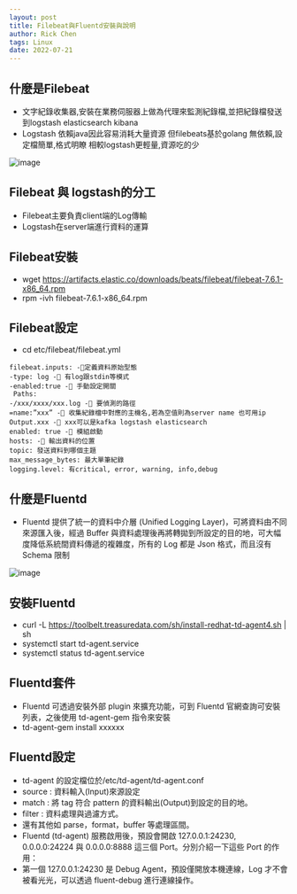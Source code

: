 ```yaml
---
layout: post
title: Filebeat與Fluentd安裝與說明
author: Rick Chen
tags: Linux
date: 2022-07-21
---
```

## 什麼是Filebeat
* 文字紀錄收集器,安裝在業務伺服器上做為代理來監測紀錄檔,並把紀錄檔發送到logstash elasticsearch kibana
* Logstash 依賴java因此容易消耗大量資源 但filebeats基於golang 無依賴,設定檔簡單,格式明瞭 相較logstash更輕量,資源吃的少

![image](https://user-images.githubusercontent.com/62127656/180206324-53b50228-03bb-4303-8d2b-21ffa1af5d22.png)


## Filebeat 與 logstash的分工
* Filebeat主要負責client端的Log傳輸
* Logstash在server端進行資料的運算

## Filebeat安裝
* wget https://artifacts.elastic.co/downloads/beats/filebeat/filebeat-7.6.1-x86_64.rpm
* rpm -ivh filebeat-7.6.1-x86_64.rpm

## Filebeat設定
* cd etc/filebeat/filebeat.yml
```
filebeat.inputs: -定義資料原始型態
-type: log - 有log跟stdin等模式
-enabled:true - 手動設定開關
 Paths: 
-/xxx/xxxx/xxx.log - 要偵測的路徑
=name:”xxx” - 收集紀錄檔中對應的主機名,若為空值則為server name 也可用ip
Output.xxx - xxx可以是kafka logstash elasticsearch
enabled: true - 模組啟動
hosts: - 輸出資料的位置
topic: 發送資料到哪個主題
max_message_bytes: 最大單筆紀錄
logging.level: 有critical, error, warning, info,debug
```

## 什麼是Fluentd
* Fluentd 提供了統一的資料中介層 (Unified Logging Layer)，可將資料由不同來源匯入後，經過 Buffer 與資料處理後再將轉拋到所設定的目的地，可大幅度降低系統間資料傳遞的複雜度，所有的 Log 都是 Json 格式，而且沒有 Schema 限制

![image](https://user-images.githubusercontent.com/62127656/180207452-399c6796-7558-4220-bed3-84cbe596a9a1.png)


## 安裝Fluentd
* curl -L https://toolbelt.treasuredata.com/sh/install-redhat-td-agent4.sh | sh
* systemctl start td-agent.service
* systemctl status td-agent.service

## Fluentd套件
* Fluentd 可透過安裝外部 plugin 來擴充功能，可到 Fluentd 官網查詢可安裝列表，之後使用 td-agent-gem 指令來安裝
* td-agent-gem install xxxxxx

## Fluentd設定
* td-agent 的設定檔位於/etc/td-agent/td-agent.conf
* source : 資料輸入(Input)來源設定
* match : 將 tag 符合 pattern 的資料輸出(Output)到設定的目的地。
* filter : 資料處理與過濾方式。
* 還有其他如 parse，format，buffer 等處理區間。
* Fluentd (td-agent) 服務啟用後，預設會開啟 127.0.0.1:24230, 0.0.0.0:24224 與 0.0.0.0:8888 這三個 Port。分別介紹一下這些 Port 的作用：
* 第一個 127.0.0.1:24230 是 Debug Agent，預設僅開放本機連線，Log 才不會被看光光，可以透過 fluent-debug 進行連線操作。
